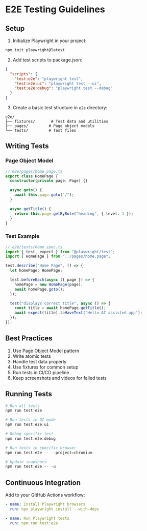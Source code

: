 # E2E Testing Guidelines

## Setup

1. Initialize Playwright in your project:

```powershell
npm init playwright@latest
```

2. Add test scripts to package.json:

```json
{
  "scripts": {
    "test:e2e": "playwright test",
    "test:e2e:ui": "playwright test --ui",
    "test:e2e:debug": "playwright test --debug"
  }
}
```

3. Create a basic test structure in `e2e` directory:

```
e2e/
├── fixtures/       # Test data and utilities
├── pages/         # Page object models
└── tests/         # Test files
```

## Writing Tests

### Page Object Model

```typescript
// e2e/pages/home.page.ts
export class HomePage {
  constructor(private page: Page) {}

  async goto() {
    await this.page.goto("/");
  }

  async getTitle() {
    return this.page.getByRole("heading", { level: 1 });
  }
}
```

### Test Example

```typescript
// e2e/tests/home.spec.ts
import { test, expect } from "@playwright/test";
import { HomePage } from "../pages/home.page";

test.describe("Home Page", () => {
  let homePage: HomePage;

  test.beforeEach(async ({ page }) => {
    homePage = new HomePage(page);
    await homePage.goto();
  });

  test("displays correct title", async () => {
    const title = await homePage.getTitle();
    await expect(title).toHaveText("Hello AI assisted app");
  });
});
```

## Best Practices

1. Use Page Object Model pattern
2. Write atomic tests
3. Handle test data properly
4. Use fixtures for common setup
5. Run tests in CI/CD pipeline
6. Keep screenshots and videos for failed tests

## Running Tests

```powershell
# Run all tests
npm run test:e2e

# Run tests in UI mode
npm run test:e2e:ui

# Debug specific test
npm run test:e2e:debug

# Run tests in specific browser
npm run test:e2e -- --project=chromium

# Update snapshots
npm run test:e2e -- -u
```

## Continuous Integration

Add to your GitHub Actions workflow:

```yaml
- name: Install Playwright browsers
  run: npx playwright install --with-deps

- name: Run Playwright tests
  run: npm run test:e2e
```
